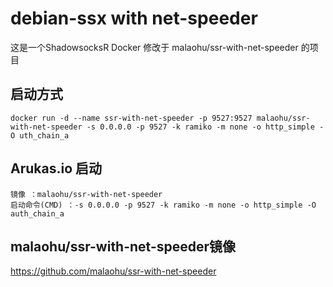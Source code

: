 # debian-ssx with net-speeder

这是一个ShadowsocksR Docker 修改于 malaohu/ssr-with-net-speeder 的项目
## 启动方式

```
docker run -d --name ssr-with-net-speeder -p 9527:9527 malaohu/ssr-with-net-speeder -s 0.0.0.0 -p 9527 -k ramiko -m none -o http_simple -O uth_chain_a

```


## Arukas.io 启动

```
镜像 ：malaohu/ssr-with-net-speeder
启动命令(CMD) ：-s 0.0.0.0 -p 9527 -k ramiko -m none -o http_simple -O auth_chain_a
```



## malaohu/ssr-with-net-speeder镜像
https://github.com/malaohu/ssr-with-net-speeder